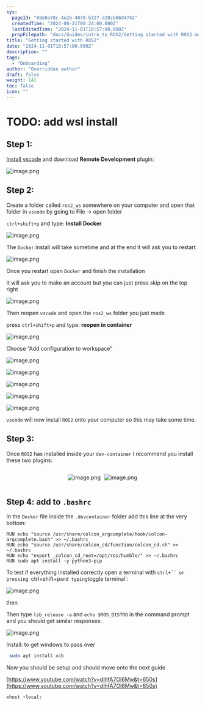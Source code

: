 ```yaml
---
sys:
  pageId: "89e0a78c-4e2b-4070-b327-d28cb0694742"
  createdTime: "2024-08-21T00:24:00.000Z"
  lastEditedTime: "2024-11-01T18:57:00.000Z"
  propFilepath: "docs/Guides/intro_to_ROS2/Getting started with ROS2.md"
title: "Getting started with ROS2"
date: "2024-11-01T18:57:00.000Z"
description: ""
tags:
  - "Onboarding"
author: "Overridden author"
draft: false
weight: 141
toc: false
icon: ""
---
```


# TODO: add wsl install

## Step 1:

[Install vscode](https://code.visualstudio.com/download) and download **Remote Development** plugin:

![image.png](https://prod-files-secure.s3.us-west-2.amazonaws.com/d518164a-d88e-44d1-a4ee-3adb3bd8bce0/efb52993-1881-4a40-b95e-6f020334f022/image.png?X-Amz-Algorithm=AWS4-HMAC-SHA256&X-Amz-Content-Sha256=UNSIGNED-PAYLOAD&X-Amz-Credential=ASIAZI2LB466YLXXGEKB%2F20250218%2Fus-west-2%2Fs3%2Faws4_request&X-Amz-Date=20250218T031131Z&X-Amz-Expires=3600&X-Amz-Security-Token=IQoJb3JpZ2luX2VjEFsaCXVzLXdlc3QtMiJGMEQCIDjO09IE%2FpVncp%2BvRykyDqY2k9tfw5HOCUpchfXEBCWLAiATS237jzzVAedyp0gyi1d5oOFAlpyaFFvX%2BGW%2BPg2ExyqIBAiE%2F%2F%2F%2F%2F%2F%2F%2F%2F%2F8BEAAaDDYzNzQyMzE4MzgwNSIMoZ8vde9meoLF2gznKtwDXGd%2BjGY7WFHFYPtXoRiw0mF%2Bsi5aFQiE8oaeYPwK%2FvgZFg8bx8FAkEZMWYHR66n3DVWn9BKhtaXnp8UPsyfdLkLCGd32sfBkjDcmX6q34tg8nFDIIIhqkzm0v8Ng%2B6mtgCnLzVGomI7BXcVv5Y0UquQXBkt%2BoP8T2I0a3CFVcxuGGkWTpr9UYGiIjSwf5vvVpA%2BUu7Dkw4FjNFmbXmxugEDwZtcCqLeLrME1cJ3GOpu%2Fz6wOTy%2BPSw4nJa7z296ogjcmM59A%2FmVHI8CMZj11i1eunAP6XNgrK74E7eIy%2FuGcafehyjifwl6wvxQnnRY7T82E8E%2B3TVKzJ%2B7mBLHYNuCfoOFmQjnfkK1eCGuHI0yd7i1mQkdGoBnZBcr0alt4wtQjp%2BppDIZqps5eq0nlJe39U%2B83xrkbSivZyQHVyauF9ocuzQK0WQAlKwvpHtR5FIjBhpVUwzMbs6ydjmz3QNrzyzc2im%2FR3QhQ734gsuGV9gLIJoXPpSYBZpn5QpNj5oDk2Uu4K75k5ArCoqSsdsxwXoPqsAVP0Qio6cwzkDDiBcTCBu96Z%2FRgw0CKmcGbSLoD6ITgXzyribYkHtW5PRq6CQr73Gyy0V8PUy3W%2Bfdp8StBfL3%2Bg7AnuTwwxPDPvQY6pgFQNNaeFpfYXyz4bLKDEj2e7%2FyUUeBvI87wim93cw8ncNJPAwvR1cGVNGl848vAR2xFWIOmYeAEN56LXTp1xBfvXaPMU460bowmjGJGe1of4Opswym8u0kbflvFbiYR3bnIPwQ1zZkHWu4p1nnXGKyp3Yv0MHAVR1dOpmwdzpFccTqtbBWuGlwT%2B3i7ANQZl7psTZeGEHdTPJvxpLY65DDZFGXzbgO1&X-Amz-Signature=9312ea45026e3aa62135d41cf086d69625d96e74c89f7c5ae39e3f3d18baf72e&X-Amz-SignedHeaders=host&x-id=GetObject)

## Step 2:

Create a folder called `ros2_ws` somewhere on your computer and open that folder in `vscode` by going to File → open folder 

`ctrl+shift+p` and type: **Install Docker**

![image.png](https://prod-files-secure.s3.us-west-2.amazonaws.com/d518164a-d88e-44d1-a4ee-3adb3bd8bce0/2269dc0e-1cd5-47ff-bceb-c04ad9b2eab0/image.png?X-Amz-Algorithm=AWS4-HMAC-SHA256&X-Amz-Content-Sha256=UNSIGNED-PAYLOAD&X-Amz-Credential=ASIAZI2LB466YLXXGEKB%2F20250218%2Fus-west-2%2Fs3%2Faws4_request&X-Amz-Date=20250218T031131Z&X-Amz-Expires=3600&X-Amz-Security-Token=IQoJb3JpZ2luX2VjEFsaCXVzLXdlc3QtMiJGMEQCIDjO09IE%2FpVncp%2BvRykyDqY2k9tfw5HOCUpchfXEBCWLAiATS237jzzVAedyp0gyi1d5oOFAlpyaFFvX%2BGW%2BPg2ExyqIBAiE%2F%2F%2F%2F%2F%2F%2F%2F%2F%2F8BEAAaDDYzNzQyMzE4MzgwNSIMoZ8vde9meoLF2gznKtwDXGd%2BjGY7WFHFYPtXoRiw0mF%2Bsi5aFQiE8oaeYPwK%2FvgZFg8bx8FAkEZMWYHR66n3DVWn9BKhtaXnp8UPsyfdLkLCGd32sfBkjDcmX6q34tg8nFDIIIhqkzm0v8Ng%2B6mtgCnLzVGomI7BXcVv5Y0UquQXBkt%2BoP8T2I0a3CFVcxuGGkWTpr9UYGiIjSwf5vvVpA%2BUu7Dkw4FjNFmbXmxugEDwZtcCqLeLrME1cJ3GOpu%2Fz6wOTy%2BPSw4nJa7z296ogjcmM59A%2FmVHI8CMZj11i1eunAP6XNgrK74E7eIy%2FuGcafehyjifwl6wvxQnnRY7T82E8E%2B3TVKzJ%2B7mBLHYNuCfoOFmQjnfkK1eCGuHI0yd7i1mQkdGoBnZBcr0alt4wtQjp%2BppDIZqps5eq0nlJe39U%2B83xrkbSivZyQHVyauF9ocuzQK0WQAlKwvpHtR5FIjBhpVUwzMbs6ydjmz3QNrzyzc2im%2FR3QhQ734gsuGV9gLIJoXPpSYBZpn5QpNj5oDk2Uu4K75k5ArCoqSsdsxwXoPqsAVP0Qio6cwzkDDiBcTCBu96Z%2FRgw0CKmcGbSLoD6ITgXzyribYkHtW5PRq6CQr73Gyy0V8PUy3W%2Bfdp8StBfL3%2Bg7AnuTwwxPDPvQY6pgFQNNaeFpfYXyz4bLKDEj2e7%2FyUUeBvI87wim93cw8ncNJPAwvR1cGVNGl848vAR2xFWIOmYeAEN56LXTp1xBfvXaPMU460bowmjGJGe1of4Opswym8u0kbflvFbiYR3bnIPwQ1zZkHWu4p1nnXGKyp3Yv0MHAVR1dOpmwdzpFccTqtbBWuGlwT%2B3i7ANQZl7psTZeGEHdTPJvxpLY65DDZFGXzbgO1&X-Amz-Signature=297ce3b56f39f7b8c082fdab99f5be66bc07d7424344b4c1697db074dc6c5bb7&X-Amz-SignedHeaders=host&x-id=GetObject)

The `Docker` install will take sometime and at the end it will ask you to restart

![image.png](https://prod-files-secure.s3.us-west-2.amazonaws.com/d518164a-d88e-44d1-a4ee-3adb3bd8bce0/ed233f78-be33-4b1f-b89c-9c346c0e961e/image.png?X-Amz-Algorithm=AWS4-HMAC-SHA256&X-Amz-Content-Sha256=UNSIGNED-PAYLOAD&X-Amz-Credential=ASIAZI2LB466YLXXGEKB%2F20250218%2Fus-west-2%2Fs3%2Faws4_request&X-Amz-Date=20250218T031131Z&X-Amz-Expires=3600&X-Amz-Security-Token=IQoJb3JpZ2luX2VjEFsaCXVzLXdlc3QtMiJGMEQCIDjO09IE%2FpVncp%2BvRykyDqY2k9tfw5HOCUpchfXEBCWLAiATS237jzzVAedyp0gyi1d5oOFAlpyaFFvX%2BGW%2BPg2ExyqIBAiE%2F%2F%2F%2F%2F%2F%2F%2F%2F%2F8BEAAaDDYzNzQyMzE4MzgwNSIMoZ8vde9meoLF2gznKtwDXGd%2BjGY7WFHFYPtXoRiw0mF%2Bsi5aFQiE8oaeYPwK%2FvgZFg8bx8FAkEZMWYHR66n3DVWn9BKhtaXnp8UPsyfdLkLCGd32sfBkjDcmX6q34tg8nFDIIIhqkzm0v8Ng%2B6mtgCnLzVGomI7BXcVv5Y0UquQXBkt%2BoP8T2I0a3CFVcxuGGkWTpr9UYGiIjSwf5vvVpA%2BUu7Dkw4FjNFmbXmxugEDwZtcCqLeLrME1cJ3GOpu%2Fz6wOTy%2BPSw4nJa7z296ogjcmM59A%2FmVHI8CMZj11i1eunAP6XNgrK74E7eIy%2FuGcafehyjifwl6wvxQnnRY7T82E8E%2B3TVKzJ%2B7mBLHYNuCfoOFmQjnfkK1eCGuHI0yd7i1mQkdGoBnZBcr0alt4wtQjp%2BppDIZqps5eq0nlJe39U%2B83xrkbSivZyQHVyauF9ocuzQK0WQAlKwvpHtR5FIjBhpVUwzMbs6ydjmz3QNrzyzc2im%2FR3QhQ734gsuGV9gLIJoXPpSYBZpn5QpNj5oDk2Uu4K75k5ArCoqSsdsxwXoPqsAVP0Qio6cwzkDDiBcTCBu96Z%2FRgw0CKmcGbSLoD6ITgXzyribYkHtW5PRq6CQr73Gyy0V8PUy3W%2Bfdp8StBfL3%2Bg7AnuTwwxPDPvQY6pgFQNNaeFpfYXyz4bLKDEj2e7%2FyUUeBvI87wim93cw8ncNJPAwvR1cGVNGl848vAR2xFWIOmYeAEN56LXTp1xBfvXaPMU460bowmjGJGe1of4Opswym8u0kbflvFbiYR3bnIPwQ1zZkHWu4p1nnXGKyp3Yv0MHAVR1dOpmwdzpFccTqtbBWuGlwT%2B3i7ANQZl7psTZeGEHdTPJvxpLY65DDZFGXzbgO1&X-Amz-Signature=f015f617fe8f6d24254ef95127354b85598f4f39ae5229d13956d50938fb2e4a&X-Amz-SignedHeaders=host&x-id=GetObject)

Once you restart open `Docker` and finish the installation

It will ask you to make an account but you can just press skip on the top right

![image.png](https://prod-files-secure.s3.us-west-2.amazonaws.com/d518164a-d88e-44d1-a4ee-3adb3bd8bce0/21010ad9-1659-4fd9-9f59-9932a09b2a3d/image.png?X-Amz-Algorithm=AWS4-HMAC-SHA256&X-Amz-Content-Sha256=UNSIGNED-PAYLOAD&X-Amz-Credential=ASIAZI2LB466YLXXGEKB%2F20250218%2Fus-west-2%2Fs3%2Faws4_request&X-Amz-Date=20250218T031131Z&X-Amz-Expires=3600&X-Amz-Security-Token=IQoJb3JpZ2luX2VjEFsaCXVzLXdlc3QtMiJGMEQCIDjO09IE%2FpVncp%2BvRykyDqY2k9tfw5HOCUpchfXEBCWLAiATS237jzzVAedyp0gyi1d5oOFAlpyaFFvX%2BGW%2BPg2ExyqIBAiE%2F%2F%2F%2F%2F%2F%2F%2F%2F%2F8BEAAaDDYzNzQyMzE4MzgwNSIMoZ8vde9meoLF2gznKtwDXGd%2BjGY7WFHFYPtXoRiw0mF%2Bsi5aFQiE8oaeYPwK%2FvgZFg8bx8FAkEZMWYHR66n3DVWn9BKhtaXnp8UPsyfdLkLCGd32sfBkjDcmX6q34tg8nFDIIIhqkzm0v8Ng%2B6mtgCnLzVGomI7BXcVv5Y0UquQXBkt%2BoP8T2I0a3CFVcxuGGkWTpr9UYGiIjSwf5vvVpA%2BUu7Dkw4FjNFmbXmxugEDwZtcCqLeLrME1cJ3GOpu%2Fz6wOTy%2BPSw4nJa7z296ogjcmM59A%2FmVHI8CMZj11i1eunAP6XNgrK74E7eIy%2FuGcafehyjifwl6wvxQnnRY7T82E8E%2B3TVKzJ%2B7mBLHYNuCfoOFmQjnfkK1eCGuHI0yd7i1mQkdGoBnZBcr0alt4wtQjp%2BppDIZqps5eq0nlJe39U%2B83xrkbSivZyQHVyauF9ocuzQK0WQAlKwvpHtR5FIjBhpVUwzMbs6ydjmz3QNrzyzc2im%2FR3QhQ734gsuGV9gLIJoXPpSYBZpn5QpNj5oDk2Uu4K75k5ArCoqSsdsxwXoPqsAVP0Qio6cwzkDDiBcTCBu96Z%2FRgw0CKmcGbSLoD6ITgXzyribYkHtW5PRq6CQr73Gyy0V8PUy3W%2Bfdp8StBfL3%2Bg7AnuTwwxPDPvQY6pgFQNNaeFpfYXyz4bLKDEj2e7%2FyUUeBvI87wim93cw8ncNJPAwvR1cGVNGl848vAR2xFWIOmYeAEN56LXTp1xBfvXaPMU460bowmjGJGe1of4Opswym8u0kbflvFbiYR3bnIPwQ1zZkHWu4p1nnXGKyp3Yv0MHAVR1dOpmwdzpFccTqtbBWuGlwT%2B3i7ANQZl7psTZeGEHdTPJvxpLY65DDZFGXzbgO1&X-Amz-Signature=c40b537055824c8389f9cdb1db1cfae47499a0d20fedf7ae813b4dbe9bc8917a&X-Amz-SignedHeaders=host&x-id=GetObject)

Then reopen `vscode` and open the `ros2_ws` folder you just made

press `ctrl+shift+p` and type: **reopen in container**

![image.png](https://prod-files-secure.s3.us-west-2.amazonaws.com/d518164a-d88e-44d1-a4ee-3adb3bd8bce0/4e93b8c2-41ad-488c-8095-c74205196118/image.png?X-Amz-Algorithm=AWS4-HMAC-SHA256&X-Amz-Content-Sha256=UNSIGNED-PAYLOAD&X-Amz-Credential=ASIAZI2LB466YLXXGEKB%2F20250218%2Fus-west-2%2Fs3%2Faws4_request&X-Amz-Date=20250218T031131Z&X-Amz-Expires=3600&X-Amz-Security-Token=IQoJb3JpZ2luX2VjEFsaCXVzLXdlc3QtMiJGMEQCIDjO09IE%2FpVncp%2BvRykyDqY2k9tfw5HOCUpchfXEBCWLAiATS237jzzVAedyp0gyi1d5oOFAlpyaFFvX%2BGW%2BPg2ExyqIBAiE%2F%2F%2F%2F%2F%2F%2F%2F%2F%2F8BEAAaDDYzNzQyMzE4MzgwNSIMoZ8vde9meoLF2gznKtwDXGd%2BjGY7WFHFYPtXoRiw0mF%2Bsi5aFQiE8oaeYPwK%2FvgZFg8bx8FAkEZMWYHR66n3DVWn9BKhtaXnp8UPsyfdLkLCGd32sfBkjDcmX6q34tg8nFDIIIhqkzm0v8Ng%2B6mtgCnLzVGomI7BXcVv5Y0UquQXBkt%2BoP8T2I0a3CFVcxuGGkWTpr9UYGiIjSwf5vvVpA%2BUu7Dkw4FjNFmbXmxugEDwZtcCqLeLrME1cJ3GOpu%2Fz6wOTy%2BPSw4nJa7z296ogjcmM59A%2FmVHI8CMZj11i1eunAP6XNgrK74E7eIy%2FuGcafehyjifwl6wvxQnnRY7T82E8E%2B3TVKzJ%2B7mBLHYNuCfoOFmQjnfkK1eCGuHI0yd7i1mQkdGoBnZBcr0alt4wtQjp%2BppDIZqps5eq0nlJe39U%2B83xrkbSivZyQHVyauF9ocuzQK0WQAlKwvpHtR5FIjBhpVUwzMbs6ydjmz3QNrzyzc2im%2FR3QhQ734gsuGV9gLIJoXPpSYBZpn5QpNj5oDk2Uu4K75k5ArCoqSsdsxwXoPqsAVP0Qio6cwzkDDiBcTCBu96Z%2FRgw0CKmcGbSLoD6ITgXzyribYkHtW5PRq6CQr73Gyy0V8PUy3W%2Bfdp8StBfL3%2Bg7AnuTwwxPDPvQY6pgFQNNaeFpfYXyz4bLKDEj2e7%2FyUUeBvI87wim93cw8ncNJPAwvR1cGVNGl848vAR2xFWIOmYeAEN56LXTp1xBfvXaPMU460bowmjGJGe1of4Opswym8u0kbflvFbiYR3bnIPwQ1zZkHWu4p1nnXGKyp3Yv0MHAVR1dOpmwdzpFccTqtbBWuGlwT%2B3i7ANQZl7psTZeGEHdTPJvxpLY65DDZFGXzbgO1&X-Amz-Signature=9947449e76f93730cb3a84beec6dedd133943513e3b09cc3f3a2517df99c888f&X-Amz-SignedHeaders=host&x-id=GetObject)

Choose “Add configuration to workspace”

![image.png](https://prod-files-secure.s3.us-west-2.amazonaws.com/d518164a-d88e-44d1-a4ee-3adb3bd8bce0/9560b282-5060-4989-ba37-97e7b2c22476/image.png?X-Amz-Algorithm=AWS4-HMAC-SHA256&X-Amz-Content-Sha256=UNSIGNED-PAYLOAD&X-Amz-Credential=ASIAZI2LB466YLXXGEKB%2F20250218%2Fus-west-2%2Fs3%2Faws4_request&X-Amz-Date=20250218T031131Z&X-Amz-Expires=3600&X-Amz-Security-Token=IQoJb3JpZ2luX2VjEFsaCXVzLXdlc3QtMiJGMEQCIDjO09IE%2FpVncp%2BvRykyDqY2k9tfw5HOCUpchfXEBCWLAiATS237jzzVAedyp0gyi1d5oOFAlpyaFFvX%2BGW%2BPg2ExyqIBAiE%2F%2F%2F%2F%2F%2F%2F%2F%2F%2F8BEAAaDDYzNzQyMzE4MzgwNSIMoZ8vde9meoLF2gznKtwDXGd%2BjGY7WFHFYPtXoRiw0mF%2Bsi5aFQiE8oaeYPwK%2FvgZFg8bx8FAkEZMWYHR66n3DVWn9BKhtaXnp8UPsyfdLkLCGd32sfBkjDcmX6q34tg8nFDIIIhqkzm0v8Ng%2B6mtgCnLzVGomI7BXcVv5Y0UquQXBkt%2BoP8T2I0a3CFVcxuGGkWTpr9UYGiIjSwf5vvVpA%2BUu7Dkw4FjNFmbXmxugEDwZtcCqLeLrME1cJ3GOpu%2Fz6wOTy%2BPSw4nJa7z296ogjcmM59A%2FmVHI8CMZj11i1eunAP6XNgrK74E7eIy%2FuGcafehyjifwl6wvxQnnRY7T82E8E%2B3TVKzJ%2B7mBLHYNuCfoOFmQjnfkK1eCGuHI0yd7i1mQkdGoBnZBcr0alt4wtQjp%2BppDIZqps5eq0nlJe39U%2B83xrkbSivZyQHVyauF9ocuzQK0WQAlKwvpHtR5FIjBhpVUwzMbs6ydjmz3QNrzyzc2im%2FR3QhQ734gsuGV9gLIJoXPpSYBZpn5QpNj5oDk2Uu4K75k5ArCoqSsdsxwXoPqsAVP0Qio6cwzkDDiBcTCBu96Z%2FRgw0CKmcGbSLoD6ITgXzyribYkHtW5PRq6CQr73Gyy0V8PUy3W%2Bfdp8StBfL3%2Bg7AnuTwwxPDPvQY6pgFQNNaeFpfYXyz4bLKDEj2e7%2FyUUeBvI87wim93cw8ncNJPAwvR1cGVNGl848vAR2xFWIOmYeAEN56LXTp1xBfvXaPMU460bowmjGJGe1of4Opswym8u0kbflvFbiYR3bnIPwQ1zZkHWu4p1nnXGKyp3Yv0MHAVR1dOpmwdzpFccTqtbBWuGlwT%2B3i7ANQZl7psTZeGEHdTPJvxpLY65DDZFGXzbgO1&X-Amz-Signature=9df65f21b2bdb5420b010ac553ba28be4804691735870d8022d8f9929651b28f&X-Amz-SignedHeaders=host&x-id=GetObject)

![image.png](https://prod-files-secure.s3.us-west-2.amazonaws.com/d518164a-d88e-44d1-a4ee-3adb3bd8bce0/2ee63f81-886b-48e8-a553-dc6e5eac99e4/image.png?X-Amz-Algorithm=AWS4-HMAC-SHA256&X-Amz-Content-Sha256=UNSIGNED-PAYLOAD&X-Amz-Credential=ASIAZI2LB466YLXXGEKB%2F20250218%2Fus-west-2%2Fs3%2Faws4_request&X-Amz-Date=20250218T031131Z&X-Amz-Expires=3600&X-Amz-Security-Token=IQoJb3JpZ2luX2VjEFsaCXVzLXdlc3QtMiJGMEQCIDjO09IE%2FpVncp%2BvRykyDqY2k9tfw5HOCUpchfXEBCWLAiATS237jzzVAedyp0gyi1d5oOFAlpyaFFvX%2BGW%2BPg2ExyqIBAiE%2F%2F%2F%2F%2F%2F%2F%2F%2F%2F8BEAAaDDYzNzQyMzE4MzgwNSIMoZ8vde9meoLF2gznKtwDXGd%2BjGY7WFHFYPtXoRiw0mF%2Bsi5aFQiE8oaeYPwK%2FvgZFg8bx8FAkEZMWYHR66n3DVWn9BKhtaXnp8UPsyfdLkLCGd32sfBkjDcmX6q34tg8nFDIIIhqkzm0v8Ng%2B6mtgCnLzVGomI7BXcVv5Y0UquQXBkt%2BoP8T2I0a3CFVcxuGGkWTpr9UYGiIjSwf5vvVpA%2BUu7Dkw4FjNFmbXmxugEDwZtcCqLeLrME1cJ3GOpu%2Fz6wOTy%2BPSw4nJa7z296ogjcmM59A%2FmVHI8CMZj11i1eunAP6XNgrK74E7eIy%2FuGcafehyjifwl6wvxQnnRY7T82E8E%2B3TVKzJ%2B7mBLHYNuCfoOFmQjnfkK1eCGuHI0yd7i1mQkdGoBnZBcr0alt4wtQjp%2BppDIZqps5eq0nlJe39U%2B83xrkbSivZyQHVyauF9ocuzQK0WQAlKwvpHtR5FIjBhpVUwzMbs6ydjmz3QNrzyzc2im%2FR3QhQ734gsuGV9gLIJoXPpSYBZpn5QpNj5oDk2Uu4K75k5ArCoqSsdsxwXoPqsAVP0Qio6cwzkDDiBcTCBu96Z%2FRgw0CKmcGbSLoD6ITgXzyribYkHtW5PRq6CQr73Gyy0V8PUy3W%2Bfdp8StBfL3%2Bg7AnuTwwxPDPvQY6pgFQNNaeFpfYXyz4bLKDEj2e7%2FyUUeBvI87wim93cw8ncNJPAwvR1cGVNGl848vAR2xFWIOmYeAEN56LXTp1xBfvXaPMU460bowmjGJGe1of4Opswym8u0kbflvFbiYR3bnIPwQ1zZkHWu4p1nnXGKyp3Yv0MHAVR1dOpmwdzpFccTqtbBWuGlwT%2B3i7ANQZl7psTZeGEHdTPJvxpLY65DDZFGXzbgO1&X-Amz-Signature=af6de2f34d885217eb18529ecc5503ac4b942b5f80403df2092e8743fe2569f6&X-Amz-SignedHeaders=host&x-id=GetObject)

![image.png](https://prod-files-secure.s3.us-west-2.amazonaws.com/d518164a-d88e-44d1-a4ee-3adb3bd8bce0/ae1580b2-b048-407e-aed9-b584224a7a04/image.png?X-Amz-Algorithm=AWS4-HMAC-SHA256&X-Amz-Content-Sha256=UNSIGNED-PAYLOAD&X-Amz-Credential=ASIAZI2LB466YLXXGEKB%2F20250218%2Fus-west-2%2Fs3%2Faws4_request&X-Amz-Date=20250218T031131Z&X-Amz-Expires=3600&X-Amz-Security-Token=IQoJb3JpZ2luX2VjEFsaCXVzLXdlc3QtMiJGMEQCIDjO09IE%2FpVncp%2BvRykyDqY2k9tfw5HOCUpchfXEBCWLAiATS237jzzVAedyp0gyi1d5oOFAlpyaFFvX%2BGW%2BPg2ExyqIBAiE%2F%2F%2F%2F%2F%2F%2F%2F%2F%2F8BEAAaDDYzNzQyMzE4MzgwNSIMoZ8vde9meoLF2gznKtwDXGd%2BjGY7WFHFYPtXoRiw0mF%2Bsi5aFQiE8oaeYPwK%2FvgZFg8bx8FAkEZMWYHR66n3DVWn9BKhtaXnp8UPsyfdLkLCGd32sfBkjDcmX6q34tg8nFDIIIhqkzm0v8Ng%2B6mtgCnLzVGomI7BXcVv5Y0UquQXBkt%2BoP8T2I0a3CFVcxuGGkWTpr9UYGiIjSwf5vvVpA%2BUu7Dkw4FjNFmbXmxugEDwZtcCqLeLrME1cJ3GOpu%2Fz6wOTy%2BPSw4nJa7z296ogjcmM59A%2FmVHI8CMZj11i1eunAP6XNgrK74E7eIy%2FuGcafehyjifwl6wvxQnnRY7T82E8E%2B3TVKzJ%2B7mBLHYNuCfoOFmQjnfkK1eCGuHI0yd7i1mQkdGoBnZBcr0alt4wtQjp%2BppDIZqps5eq0nlJe39U%2B83xrkbSivZyQHVyauF9ocuzQK0WQAlKwvpHtR5FIjBhpVUwzMbs6ydjmz3QNrzyzc2im%2FR3QhQ734gsuGV9gLIJoXPpSYBZpn5QpNj5oDk2Uu4K75k5ArCoqSsdsxwXoPqsAVP0Qio6cwzkDDiBcTCBu96Z%2FRgw0CKmcGbSLoD6ITgXzyribYkHtW5PRq6CQr73Gyy0V8PUy3W%2Bfdp8StBfL3%2Bg7AnuTwwxPDPvQY6pgFQNNaeFpfYXyz4bLKDEj2e7%2FyUUeBvI87wim93cw8ncNJPAwvR1cGVNGl848vAR2xFWIOmYeAEN56LXTp1xBfvXaPMU460bowmjGJGe1of4Opswym8u0kbflvFbiYR3bnIPwQ1zZkHWu4p1nnXGKyp3Yv0MHAVR1dOpmwdzpFccTqtbBWuGlwT%2B3i7ANQZl7psTZeGEHdTPJvxpLY65DDZFGXzbgO1&X-Amz-Signature=473cfdda81e916c66f232e7f598566104c1da3d9d8a3326392d8a260d7d014ae&X-Amz-SignedHeaders=host&x-id=GetObject)

![image.png](https://prod-files-secure.s3.us-west-2.amazonaws.com/d518164a-d88e-44d1-a4ee-3adb3bd8bce0/53255b28-f75e-430f-b9e3-c0ac8577e42b/image.png?X-Amz-Algorithm=AWS4-HMAC-SHA256&X-Amz-Content-Sha256=UNSIGNED-PAYLOAD&X-Amz-Credential=ASIAZI2LB466YLXXGEKB%2F20250218%2Fus-west-2%2Fs3%2Faws4_request&X-Amz-Date=20250218T031131Z&X-Amz-Expires=3600&X-Amz-Security-Token=IQoJb3JpZ2luX2VjEFsaCXVzLXdlc3QtMiJGMEQCIDjO09IE%2FpVncp%2BvRykyDqY2k9tfw5HOCUpchfXEBCWLAiATS237jzzVAedyp0gyi1d5oOFAlpyaFFvX%2BGW%2BPg2ExyqIBAiE%2F%2F%2F%2F%2F%2F%2F%2F%2F%2F8BEAAaDDYzNzQyMzE4MzgwNSIMoZ8vde9meoLF2gznKtwDXGd%2BjGY7WFHFYPtXoRiw0mF%2Bsi5aFQiE8oaeYPwK%2FvgZFg8bx8FAkEZMWYHR66n3DVWn9BKhtaXnp8UPsyfdLkLCGd32sfBkjDcmX6q34tg8nFDIIIhqkzm0v8Ng%2B6mtgCnLzVGomI7BXcVv5Y0UquQXBkt%2BoP8T2I0a3CFVcxuGGkWTpr9UYGiIjSwf5vvVpA%2BUu7Dkw4FjNFmbXmxugEDwZtcCqLeLrME1cJ3GOpu%2Fz6wOTy%2BPSw4nJa7z296ogjcmM59A%2FmVHI8CMZj11i1eunAP6XNgrK74E7eIy%2FuGcafehyjifwl6wvxQnnRY7T82E8E%2B3TVKzJ%2B7mBLHYNuCfoOFmQjnfkK1eCGuHI0yd7i1mQkdGoBnZBcr0alt4wtQjp%2BppDIZqps5eq0nlJe39U%2B83xrkbSivZyQHVyauF9ocuzQK0WQAlKwvpHtR5FIjBhpVUwzMbs6ydjmz3QNrzyzc2im%2FR3QhQ734gsuGV9gLIJoXPpSYBZpn5QpNj5oDk2Uu4K75k5ArCoqSsdsxwXoPqsAVP0Qio6cwzkDDiBcTCBu96Z%2FRgw0CKmcGbSLoD6ITgXzyribYkHtW5PRq6CQr73Gyy0V8PUy3W%2Bfdp8StBfL3%2Bg7AnuTwwxPDPvQY6pgFQNNaeFpfYXyz4bLKDEj2e7%2FyUUeBvI87wim93cw8ncNJPAwvR1cGVNGl848vAR2xFWIOmYeAEN56LXTp1xBfvXaPMU460bowmjGJGe1of4Opswym8u0kbflvFbiYR3bnIPwQ1zZkHWu4p1nnXGKyp3Yv0MHAVR1dOpmwdzpFccTqtbBWuGlwT%2B3i7ANQZl7psTZeGEHdTPJvxpLY65DDZFGXzbgO1&X-Amz-Signature=09860b8d26e87c9d97777f46e36b192811b0f729b18ebed2b8ed7ea4c415d83c&X-Amz-SignedHeaders=host&x-id=GetObject)

![image.png](https://prod-files-secure.s3.us-west-2.amazonaws.com/d518164a-d88e-44d1-a4ee-3adb3bd8bce0/7c562767-5af9-4ffb-97d1-327bcdf4ee00/image.png?X-Amz-Algorithm=AWS4-HMAC-SHA256&X-Amz-Content-Sha256=UNSIGNED-PAYLOAD&X-Amz-Credential=ASIAZI2LB466YLXXGEKB%2F20250218%2Fus-west-2%2Fs3%2Faws4_request&X-Amz-Date=20250218T031131Z&X-Amz-Expires=3600&X-Amz-Security-Token=IQoJb3JpZ2luX2VjEFsaCXVzLXdlc3QtMiJGMEQCIDjO09IE%2FpVncp%2BvRykyDqY2k9tfw5HOCUpchfXEBCWLAiATS237jzzVAedyp0gyi1d5oOFAlpyaFFvX%2BGW%2BPg2ExyqIBAiE%2F%2F%2F%2F%2F%2F%2F%2F%2F%2F8BEAAaDDYzNzQyMzE4MzgwNSIMoZ8vde9meoLF2gznKtwDXGd%2BjGY7WFHFYPtXoRiw0mF%2Bsi5aFQiE8oaeYPwK%2FvgZFg8bx8FAkEZMWYHR66n3DVWn9BKhtaXnp8UPsyfdLkLCGd32sfBkjDcmX6q34tg8nFDIIIhqkzm0v8Ng%2B6mtgCnLzVGomI7BXcVv5Y0UquQXBkt%2BoP8T2I0a3CFVcxuGGkWTpr9UYGiIjSwf5vvVpA%2BUu7Dkw4FjNFmbXmxugEDwZtcCqLeLrME1cJ3GOpu%2Fz6wOTy%2BPSw4nJa7z296ogjcmM59A%2FmVHI8CMZj11i1eunAP6XNgrK74E7eIy%2FuGcafehyjifwl6wvxQnnRY7T82E8E%2B3TVKzJ%2B7mBLHYNuCfoOFmQjnfkK1eCGuHI0yd7i1mQkdGoBnZBcr0alt4wtQjp%2BppDIZqps5eq0nlJe39U%2B83xrkbSivZyQHVyauF9ocuzQK0WQAlKwvpHtR5FIjBhpVUwzMbs6ydjmz3QNrzyzc2im%2FR3QhQ734gsuGV9gLIJoXPpSYBZpn5QpNj5oDk2Uu4K75k5ArCoqSsdsxwXoPqsAVP0Qio6cwzkDDiBcTCBu96Z%2FRgw0CKmcGbSLoD6ITgXzyribYkHtW5PRq6CQr73Gyy0V8PUy3W%2Bfdp8StBfL3%2Bg7AnuTwwxPDPvQY6pgFQNNaeFpfYXyz4bLKDEj2e7%2FyUUeBvI87wim93cw8ncNJPAwvR1cGVNGl848vAR2xFWIOmYeAEN56LXTp1xBfvXaPMU460bowmjGJGe1of4Opswym8u0kbflvFbiYR3bnIPwQ1zZkHWu4p1nnXGKyp3Yv0MHAVR1dOpmwdzpFccTqtbBWuGlwT%2B3i7ANQZl7psTZeGEHdTPJvxpLY65DDZFGXzbgO1&X-Amz-Signature=350072c215dec4e127566f814aa5f618fbe1060134b752e7e40de9947f7f8a51&X-Amz-SignedHeaders=host&x-id=GetObject)

`vscode` will now install `ROS2` onto your computer so this may take some time.

## Step 3:

Once `ROS2` has installed inside your `dev-container` I recommend you install these two plugins:

<div style="display: flex;flex-direction: row; column-gap:10px; max-width: 630px;justify-content: center;">
<div>

![image.png](https://prod-files-secure.s3.us-west-2.amazonaws.com/d518164a-d88e-44d1-a4ee-3adb3bd8bce0/3fc3d550-5a54-4ba1-ba6b-faa01cdb7369/image.png?X-Amz-Algorithm=AWS4-HMAC-SHA256&X-Amz-Content-Sha256=UNSIGNED-PAYLOAD&X-Amz-Credential=ASIAZI2LB4662HXSGYET%2F20250218%2Fus-west-2%2Fs3%2Faws4_request&X-Amz-Date=20250218T031134Z&X-Amz-Expires=3600&X-Amz-Security-Token=IQoJb3JpZ2luX2VjEFsaCXVzLXdlc3QtMiJHMEUCIBXoUyKxotckTy7RGMxEH%2B4x7W8tVcGb2NHIovNBOSodAiEArKdxbIJu6V0q6UO4SNgF2vUirW5S6DG4g4uW2Mt8KoIqiAQIhP%2F%2F%2F%2F%2F%2F%2F%2F%2F%2FARAAGgw2Mzc0MjMxODM4MDUiDErhQHk2pTSoajhD4ircA4KCDnlrOLs%2BFaiPRlqbLBVcEwtwFjNXg3GKSSVMAtDpEAHzcff3JKGhHQw%2F9AE6rxVYJpb8o3zoHD6TC%2BY8Wq78%2Bot9w5qt%2F7hAbiSJBOMIq7ksWH9no8mhZXOOGoho8WQk6HH0X3dn8Ke4a5GQXH0OQftODr3NGk1Iwh3Hut80PVNu1%2F9%2BsOrHaYxis2VZ%2F4MWm9qntC6NtF9HS5EIeLc2KvDZmRYvJJtAg%2F1DIJ55w%2ByIvcvI7sAmuffXa0EK4NXnxn1%2Fu5Ptv7wzkBtPiZMzM5VWxsJarKNAsRsPHuQgfTkm37F9E40t4gXpCyO99oxOBMLk9bUErO3C5AVx2XsgRWycB0T80i5jFf40mok6jBlF1%2F3vQvqfIQoBV5ELwRA8tT%2FD5UfuUVlPklcg7p5ZjDsmaFncUL7Nd09EByJXWhfjb6J%2Fu87CfZnZLFpDYECRxox965%2F9a8cWb07lrG0IKT7gY5LGZqpCzysCbmpO06wKsXvVTovz9eIolDGC690VQCAlE6umF5cjVPTIpWWZbaTkXaLOa1Ho3uNPa0CWCVKK8BjZx5R1Isq0gd%2Bz9EWiOrWtbbw6Z0CTOVgWWwcLkBj3THf93cceqUtoJw69RUmmAy0RoJZoDzsIMODxz70GOqUBKvIp5%2FfIaaDZwlYRuNkKiwLSipMm32bgkutSfLGdmcc1Hu0y6uB5gI9CkwbIVspwKbLUtrLo8j6z6KDfPB3TBAh7s9dfqB79fZe97vchEv9DfoXc2FaVoqhQmAfVB1wh2y2qh8BEJw3xGtpTClPSzuEURxyKNH%2F8xIcBEVpkvQDDD0FjOg9p68CgkN%2BbZ7qpRQ0rCFwn%2BkYf8kKg7COhaEqnRqjo&X-Amz-Signature=beb9ea1d1bc468fb99e43b0ea42e58c0bf3cd2948f8d06694cddbcf12656b1b7&X-Amz-SignedHeaders=host&x-id=GetObject)

</div>
<div>

![image.png](https://prod-files-secure.s3.us-west-2.amazonaws.com/d518164a-d88e-44d1-a4ee-3adb3bd8bce0/d994cc66-13c2-4093-a5a3-f84cf4601a82/image.png?X-Amz-Algorithm=AWS4-HMAC-SHA256&X-Amz-Content-Sha256=UNSIGNED-PAYLOAD&X-Amz-Credential=ASIAZI2LB4663T2JQATF%2F20250218%2Fus-west-2%2Fs3%2Faws4_request&X-Amz-Date=20250218T031134Z&X-Amz-Expires=3600&X-Amz-Security-Token=IQoJb3JpZ2luX2VjEFsaCXVzLXdlc3QtMiJGMEQCIFiz1kn%2FXEqvcHv9kQ0xdgV%2B9S3m6JejeRuYiKUs3LX5AiAdrVg%2F2jmGBriejRAJHmTwTQt5KUqVTrUPA79o8PCoySqIBAiE%2F%2F%2F%2F%2F%2F%2F%2F%2F%2F8BEAAaDDYzNzQyMzE4MzgwNSIMaDbqjTXHVPfcCzNPKtwDsCTL3yjIbOhHtx87lpfBombh5qhG1e17h%2Fpkzlb2VfOX8voPXEuChrt1QMGOZBzSnUbTSRr5ZfbGcIYXCswiWHzsJl37Yb6R95nWVJWoqh3gsgpsLPPQh29hlunQCgMxoT1DF1s98UzAOvJmJxHl2EDTQO1j27jJBqVqETZRRgihymC6rqbr%2Bed3vdbNekdzbj6kQvrLh8AtKvo2FPreMCd%2FhpNcruS%2Bx8lzhkL5ba3Wi%2BobQzct%2FOGJRt87XAEjXp%2BufOvs0hLI7ePCmfH9vIRC0S%2F7hvBThy4xVbQfUSmntB95EmnQFD4R7crnJdjfHaf5etkfUt9EAojBYlqkaaCo%2BHyYC8UnOhAsus2WeB1I4TZTPEiQi27EAojUaOxiDqFpW%2FqHudt2PhbHwroT8zoJAlXcLQ4z3rrZHbou%2Bf1bNrxsXomFu1P1vpiWvJAFUWiU%2FpQ6IE7lXSJmTzUSKyC7lmeqgjGR5pXeOry67zHKKbLjjDNtNl61QGN8dTtwuWSJEkLC9ZNG7uXgHFaWuJ0H0%2FmCRrxxVdI4zn51BoqD7xXlBua7kwcCb9h2P5ve4kGxkfyeM5RRraYYQipQmjkbz%2BOpYChBZJrA9Qt0RRo%2FsH2yJWB%2BPhb6bGswy%2FDPvQY6pgFQ8KFHU1Reb%2FD4kQxDzE0GcCf1uI8rWVwmYjSRzPCtooahh6VlNhJmeBZOod%2B6j%2BpWMvsswYLtBXo9sKlG32gIlC2pEfzUGnuj85EVjiiScdtLaY3nVaJXgF6hOuE1Dr2wK6ctFbLgPptmUQ2QMdFdddYg3CW96vXF0uDlOrKutYrvOwd3ASUBpeCfiXsreMEEm1M5LAUTF2maJMHn3QjuL6nE0dRj&X-Amz-Signature=84dedbdd6d4926dbe69ddfb3c42b701b98fe2701ccb5837e7c0fecb7bcb808b8&X-Amz-SignedHeaders=host&x-id=GetObject)

</div>
</div>

## Step 4: add to `.bashrc`

In the `Docker` file inside the `.devcontainer` folder add this line at the very bottom: 

```docker
RUN echo "source /usr/share/colcon_argcomplete/hook/colcon-argcomplete.bash" >> ~/.bashrc
RUN echo "source /usr/share/colcon_cd/function/colcon_cd.sh" >> ~/.bashrc
RUN echo "export _colcon_cd_root=/opt/ros/humble/" >> ~/.bashrc
RUN sudo apt install -y python3-pip 
```

To test if everything installed correctly open a terminal with `ctrl+`` or pressing `ctrl+shift+p` and typing `toggle terminal`:

![image.png](https://prod-files-secure.s3.us-west-2.amazonaws.com/d518164a-d88e-44d1-a4ee-3adb3bd8bce0/6a4943d8-b04e-4c02-9a58-775f3384d1a5/image.png?X-Amz-Algorithm=AWS4-HMAC-SHA256&X-Amz-Content-Sha256=UNSIGNED-PAYLOAD&X-Amz-Credential=ASIAZI2LB466YLXXGEKB%2F20250218%2Fus-west-2%2Fs3%2Faws4_request&X-Amz-Date=20250218T031131Z&X-Amz-Expires=3600&X-Amz-Security-Token=IQoJb3JpZ2luX2VjEFsaCXVzLXdlc3QtMiJGMEQCIDjO09IE%2FpVncp%2BvRykyDqY2k9tfw5HOCUpchfXEBCWLAiATS237jzzVAedyp0gyi1d5oOFAlpyaFFvX%2BGW%2BPg2ExyqIBAiE%2F%2F%2F%2F%2F%2F%2F%2F%2F%2F8BEAAaDDYzNzQyMzE4MzgwNSIMoZ8vde9meoLF2gznKtwDXGd%2BjGY7WFHFYPtXoRiw0mF%2Bsi5aFQiE8oaeYPwK%2FvgZFg8bx8FAkEZMWYHR66n3DVWn9BKhtaXnp8UPsyfdLkLCGd32sfBkjDcmX6q34tg8nFDIIIhqkzm0v8Ng%2B6mtgCnLzVGomI7BXcVv5Y0UquQXBkt%2BoP8T2I0a3CFVcxuGGkWTpr9UYGiIjSwf5vvVpA%2BUu7Dkw4FjNFmbXmxugEDwZtcCqLeLrME1cJ3GOpu%2Fz6wOTy%2BPSw4nJa7z296ogjcmM59A%2FmVHI8CMZj11i1eunAP6XNgrK74E7eIy%2FuGcafehyjifwl6wvxQnnRY7T82E8E%2B3TVKzJ%2B7mBLHYNuCfoOFmQjnfkK1eCGuHI0yd7i1mQkdGoBnZBcr0alt4wtQjp%2BppDIZqps5eq0nlJe39U%2B83xrkbSivZyQHVyauF9ocuzQK0WQAlKwvpHtR5FIjBhpVUwzMbs6ydjmz3QNrzyzc2im%2FR3QhQ734gsuGV9gLIJoXPpSYBZpn5QpNj5oDk2Uu4K75k5ArCoqSsdsxwXoPqsAVP0Qio6cwzkDDiBcTCBu96Z%2FRgw0CKmcGbSLoD6ITgXzyribYkHtW5PRq6CQr73Gyy0V8PUy3W%2Bfdp8StBfL3%2Bg7AnuTwwxPDPvQY6pgFQNNaeFpfYXyz4bLKDEj2e7%2FyUUeBvI87wim93cw8ncNJPAwvR1cGVNGl848vAR2xFWIOmYeAEN56LXTp1xBfvXaPMU460bowmjGJGe1of4Opswym8u0kbflvFbiYR3bnIPwQ1zZkHWu4p1nnXGKyp3Yv0MHAVR1dOpmwdzpFccTqtbBWuGlwT%2B3i7ANQZl7psTZeGEHdTPJvxpLY65DDZFGXzbgO1&X-Amz-Signature=0ec320472b5faf6f2f70621dda671a1eba64eed8f02321a9d8d6417b611390e8&X-Amz-SignedHeaders=host&x-id=GetObject)

then 

Then type `lsb_release -a` and `echo $ROS_DISTRO` in the command prompt and you should get similar responses:

![image.png](https://prod-files-secure.s3.us-west-2.amazonaws.com/d518164a-d88e-44d1-a4ee-3adb3bd8bce0/3e635dec-a805-4e85-8b9e-d000e5b71a4e/image.png?X-Amz-Algorithm=AWS4-HMAC-SHA256&X-Amz-Content-Sha256=UNSIGNED-PAYLOAD&X-Amz-Credential=ASIAZI2LB466YLXXGEKB%2F20250218%2Fus-west-2%2Fs3%2Faws4_request&X-Amz-Date=20250218T031131Z&X-Amz-Expires=3600&X-Amz-Security-Token=IQoJb3JpZ2luX2VjEFsaCXVzLXdlc3QtMiJGMEQCIDjO09IE%2FpVncp%2BvRykyDqY2k9tfw5HOCUpchfXEBCWLAiATS237jzzVAedyp0gyi1d5oOFAlpyaFFvX%2BGW%2BPg2ExyqIBAiE%2F%2F%2F%2F%2F%2F%2F%2F%2F%2F8BEAAaDDYzNzQyMzE4MzgwNSIMoZ8vde9meoLF2gznKtwDXGd%2BjGY7WFHFYPtXoRiw0mF%2Bsi5aFQiE8oaeYPwK%2FvgZFg8bx8FAkEZMWYHR66n3DVWn9BKhtaXnp8UPsyfdLkLCGd32sfBkjDcmX6q34tg8nFDIIIhqkzm0v8Ng%2B6mtgCnLzVGomI7BXcVv5Y0UquQXBkt%2BoP8T2I0a3CFVcxuGGkWTpr9UYGiIjSwf5vvVpA%2BUu7Dkw4FjNFmbXmxugEDwZtcCqLeLrME1cJ3GOpu%2Fz6wOTy%2BPSw4nJa7z296ogjcmM59A%2FmVHI8CMZj11i1eunAP6XNgrK74E7eIy%2FuGcafehyjifwl6wvxQnnRY7T82E8E%2B3TVKzJ%2B7mBLHYNuCfoOFmQjnfkK1eCGuHI0yd7i1mQkdGoBnZBcr0alt4wtQjp%2BppDIZqps5eq0nlJe39U%2B83xrkbSivZyQHVyauF9ocuzQK0WQAlKwvpHtR5FIjBhpVUwzMbs6ydjmz3QNrzyzc2im%2FR3QhQ734gsuGV9gLIJoXPpSYBZpn5QpNj5oDk2Uu4K75k5ArCoqSsdsxwXoPqsAVP0Qio6cwzkDDiBcTCBu96Z%2FRgw0CKmcGbSLoD6ITgXzyribYkHtW5PRq6CQr73Gyy0V8PUy3W%2Bfdp8StBfL3%2Bg7AnuTwwxPDPvQY6pgFQNNaeFpfYXyz4bLKDEj2e7%2FyUUeBvI87wim93cw8ncNJPAwvR1cGVNGl848vAR2xFWIOmYeAEN56LXTp1xBfvXaPMU460bowmjGJGe1of4Opswym8u0kbflvFbiYR3bnIPwQ1zZkHWu4p1nnXGKyp3Yv0MHAVR1dOpmwdzpFccTqtbBWuGlwT%2B3i7ANQZl7psTZeGEHdTPJvxpLY65DDZFGXzbgO1&X-Amz-Signature=08e3e8eef7958fca5764528d13b1bc87721b03bb66ad325420ca46650c4928e4&X-Amz-SignedHeaders=host&x-id=GetObject)

Install:  to get windows to pass over

```bash
 sudo apt install xcb
```

Now you should be setup and should move onto the next guide 

[https://www.youtube.com/watch?v=dihfA7Ol6Mw&t=650s](https://www.youtube.com/watch?v=dihfA7Ol6Mw&t=650s)

```python
xhost +local:
```
